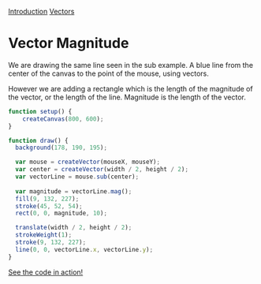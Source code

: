 [Introduction](.../) [Vectors](../)

# Vector Magnitude

We are drawing the same line seen in the sub example. A blue line from the center of the canvas to the point of the mouse, using vectors.

However we are adding a rectangle which is the length of the magnitude of the vector, or the length of the line. Magnitude is the length of the vector.

```js
function setup() {
    createCanvas(800, 600);
}

function draw() {
  background(178, 190, 195);

  var mouse = createVector(mouseX, mouseY);
  var center = createVector(width / 2, height / 2);
  var vectorLine = mouse.sub(center);
  
  var magnitude = vectorLine.mag();
  fill(9, 132, 227);
  stroke(45, 52, 54);
  rect(0, 0, magnitude, 10);

  translate(width / 2, height / 2);
  strokeWeight(1);
  stroke(9, 132, 227);
  line(0, 0, vectorLine.x, vectorLine.y);
}
```
[See the code in action!](sketch.html)
